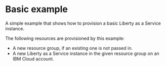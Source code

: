 # Basic example

A simple example that shows how to provision a basic Liberty as a Service instance.

The following resources are provisioned by this example:
 - A new resource group, if an existing one is not passed in.
 - A new Liberty as a Service instance in the given resource group on an IBM Cloud account.

